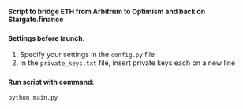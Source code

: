 ### <sub>Script to bridge ETH from Arbitrum to Optimism and back on Stargate.finance</sub>

### <sub>Settings before launch.</sub>
1. Specify your settings in the `config.py` file
2. In the `private_keys.txt` file, insert private keys each on a new line

### <sub>Run script with command:</sub>
``` 
python main.py
```
